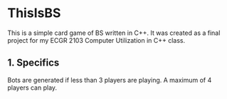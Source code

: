 # ThisIsBS
This is a simple card game of BS written in C++. It was created as a final project for my ECGR 2103 Computer Utilization in C++ class.

## 1. Specifics
Bots are generated if less than 3 players are playing.
A maximum of 4 players can play.
